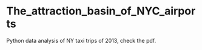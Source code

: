 # The_attraction_basin_of_NYC_airports
Python data analysis of NY taxi trips of 2013, check the pdf.  
